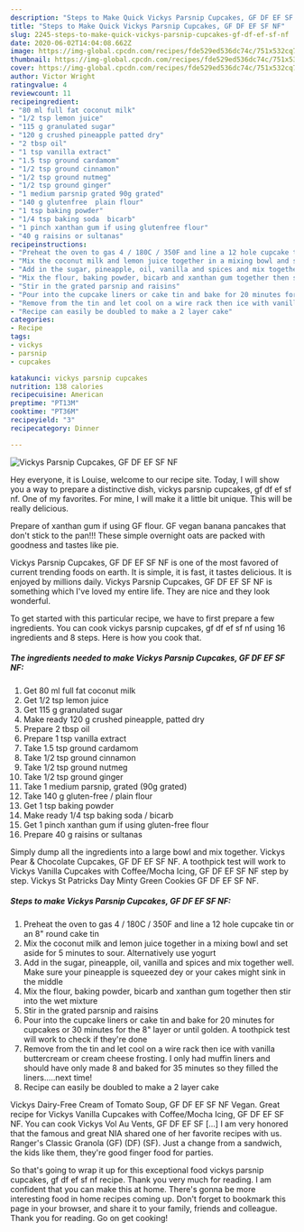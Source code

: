 ```yaml
---
description: "Steps to Make Quick Vickys Parsnip Cupcakes, GF DF EF SF NF"
title: "Steps to Make Quick Vickys Parsnip Cupcakes, GF DF EF SF NF"
slug: 2245-steps-to-make-quick-vickys-parsnip-cupcakes-gf-df-ef-sf-nf
date: 2020-06-02T14:04:08.662Z
image: https://img-global.cpcdn.com/recipes/fde529ed536dc74c/751x532cq70/vickys-parsnip-cupcakes-gf-df-ef-sf-nf-recipe-main-photo.jpg
thumbnail: https://img-global.cpcdn.com/recipes/fde529ed536dc74c/751x532cq70/vickys-parsnip-cupcakes-gf-df-ef-sf-nf-recipe-main-photo.jpg
cover: https://img-global.cpcdn.com/recipes/fde529ed536dc74c/751x532cq70/vickys-parsnip-cupcakes-gf-df-ef-sf-nf-recipe-main-photo.jpg
author: Victor Wright
ratingvalue: 4
reviewcount: 11
recipeingredient:
- "80 ml full fat coconut milk"
- "1/2 tsp lemon juice"
- "115 g granulated sugar"
- "120 g crushed pineapple patted dry"
- "2 tbsp oil"
- "1 tsp vanilla extract"
- "1.5 tsp ground cardamom"
- "1/2 tsp ground cinnamon"
- "1/2 tsp ground nutmeg"
- "1/2 tsp ground ginger"
- "1 medium parsnip grated 90g grated"
- "140 g glutenfree  plain flour"
- "1 tsp baking powder"
- "1/4 tsp baking soda  bicarb"
- "1 pinch xanthan gum if using glutenfree flour"
- "40 g raisins or sultanas"
recipeinstructions:
- "Preheat the oven to gas 4 / 180C / 350F and line a 12 hole cupcake tin or an 8&#34; round cake tin"
- "Mix the coconut milk and lemon juice together in a mixing bowl and set aside for 5 minutes to sour. Alternatively use yogurt"
- "Add in the sugar, pineapple, oil, vanilla and spices and mix together well. Make sure your pineapple is squeezed dey or your cakes might sink in the middle"
- "Mix the flour, baking powder, bicarb and xanthan gum together then stir into the wet mixture"
- "Stir in the grated parsnip and raisins"
- "Pour into the cupcake liners or cake tin and bake for 20 minutes for cupcakes or 30 minutes for the 8&#34; layer or until golden. A toothpick test will work to check if they&#39;re done"
- "Remove from the tin and let cool on a wire rack then ice with vanilla buttercream or cream cheese frosting. I only had muffin liners and should have only made 8 and baked for 35 minutes so they filled the liners.....next time!"
- "Recipe can easily be doubled to make a 2 layer cake"
categories:
- Recipe
tags:
- vickys
- parsnip
- cupcakes

katakunci: vickys parsnip cupcakes 
nutrition: 138 calories
recipecuisine: American
preptime: "PT13M"
cooktime: "PT36M"
recipeyield: "3"
recipecategory: Dinner

---
```



![Vickys Parsnip Cupcakes, GF DF EF SF NF](https://img-global.cpcdn.com/recipes/fde529ed536dc74c/751x532cq70/vickys-parsnip-cupcakes-gf-df-ef-sf-nf-recipe-main-photo.jpg)

Hey everyone, it is Louise, welcome to our recipe site. Today, I will show you a way to prepare a distinctive dish, vickys parsnip cupcakes, gf df ef sf nf. One of my favorites. For mine, I will make it a little bit unique. This will be really delicious.

Prepare of xanthan gum if using GF flour. GF vegan banana pancakes that don&#39;t stick to the pan!!! These simple overnight oats are packed with goodness and tastes like pie.

Vickys Parsnip Cupcakes, GF DF EF SF NF is one of the most favored of current trending foods on earth. It is simple, it is fast, it tastes delicious. It is enjoyed by millions daily. Vickys Parsnip Cupcakes, GF DF EF SF NF is something which I've loved my entire life. They are nice and they look wonderful.


To get started with this particular recipe, we have to first prepare a few ingredients. You can cook vickys parsnip cupcakes, gf df ef sf nf using 16 ingredients and 8 steps. Here is how you cook that.

<!--inarticleads1-->

##### The ingredients needed to make Vickys Parsnip Cupcakes, GF DF EF SF NF:

1. Get 80 ml full fat coconut milk
1. Get 1/2 tsp lemon juice
1. Get 115 g granulated sugar
1. Make ready 120 g crushed pineapple, patted dry
1. Prepare 2 tbsp oil
1. Prepare 1 tsp vanilla extract
1. Take 1.5 tsp ground cardamom
1. Take 1/2 tsp ground cinnamon
1. Take 1/2 tsp ground nutmeg
1. Take 1/2 tsp ground ginger
1. Take 1 medium parsnip, grated (90g grated)
1. Take 140 g gluten-free / plain flour
1. Get 1 tsp baking powder
1. Make ready 1/4 tsp baking soda / bicarb
1. Get 1 pinch xanthan gum if using gluten-free flour
1. Prepare 40 g raisins or sultanas


Simply dump all the ingredients into a large bowl and mix together. Vickys Pear &amp; Chocolate Cupcakes, GF DF EF SF NF. A toothpick test will work to Vickys Vanilla Cupcakes with Coffee/Mocha Icing, GF DF EF SF NF step by step. Vickys St Patricks Day Minty Green Cookies GF DF EF SF NF. 

<!--inarticleads2-->

##### Steps to make Vickys Parsnip Cupcakes, GF DF EF SF NF:

1. Preheat the oven to gas 4 / 180C / 350F and line a 12 hole cupcake tin or an 8&#34; round cake tin
1. Mix the coconut milk and lemon juice together in a mixing bowl and set aside for 5 minutes to sour. Alternatively use yogurt
1. Add in the sugar, pineapple, oil, vanilla and spices and mix together well. Make sure your pineapple is squeezed dey or your cakes might sink in the middle
1. Mix the flour, baking powder, bicarb and xanthan gum together then stir into the wet mixture
1. Stir in the grated parsnip and raisins
1. Pour into the cupcake liners or cake tin and bake for 20 minutes for cupcakes or 30 minutes for the 8&#34; layer or until golden. A toothpick test will work to check if they&#39;re done
1. Remove from the tin and let cool on a wire rack then ice with vanilla buttercream or cream cheese frosting. I only had muffin liners and should have only made 8 and baked for 35 minutes so they filled the liners.....next time!
1. Recipe can easily be doubled to make a 2 layer cake


Vickys Dairy-Free Cream of Tomato Soup, GF DF EF SF NF Vegan. Great recipe for Vickys Vanilla Cupcakes with Coffee/Mocha Icing, GF DF EF SF NF. You can cook Vickys Vol Au Vents, GF DF EF SF […] I am very honored that the famous and great NIA shared one of her favorite recipes with us. Ranger&#39;s Classic Granola (GF) (DF) (SF). Just a change from a sandwich, the kids like them, they&#39;re good finger food for parties. 

So that's going to wrap it up for this exceptional food vickys parsnip cupcakes, gf df ef sf nf recipe. Thank you very much for reading. I am confident that you can make this at home. There's gonna be more interesting food in home recipes coming up. Don't forget to bookmark this page in your browser, and share it to your family, friends and colleague. Thank you for reading. Go on get cooking!
